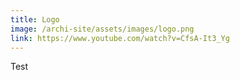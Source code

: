```yaml
---
title: Logo
image: /archi-site/assets/images/logo.png
link: https://www.youtube.com/watch?v=CfsA-It3_Yg
---
```

Test
